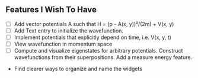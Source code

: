 
## Features I Wish To Have
 - [ ] Add vector potentials A such that H = (p - A(x, y))²/(2m) + V(x, y)
 - [ ] Add Text entry to initialize the wavefunction.
 - [ ] Implement potentials that explicitly depend on time, i.e. V(x, y, t)
 - [ ] View wavefunction in momentum space
 - [ ] Compute and visualize eigenstates for arbitrary potentials. Construct wavefunctions from their superpositions. Add a measure energy feature.

- Find clearer ways to organize and name the widgets
